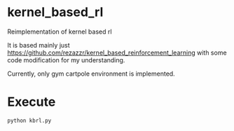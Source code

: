 # kernel_based_rl
Reimplementation of kernel based rl

It is based mainly just https://github.com/rezazzr/kernel_based_reinforcement_learning 
with some code modification for my understanding.

Currently, only gym cartpole environment is implemented.

# Execute
```
python kbrl.py
```

